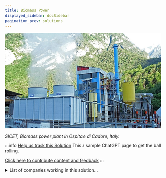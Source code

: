 ```yaml
---
title: Biomass Power
displayed_sidebar: docSidebar
pagination_prev: solutions
---
```


![Cover Image](../static/img/biomass-power-plant.jpg)

_SICET, Biomass power plant in Ospitale di Cadore, Italy._

:::info [Help us track this Solution](contribute)
This a sample ChatGPT page to get the ball rolling.

[Click here to contribute content and feedback](contribute)
:::

<details>
        <summary>List of companies working in this solution...</summary>
         <em>Note: this is an experimental feature. Accuracy not guaranteed</em>
        <div>
            <ul>
             
                <li><a href="https://leafresources.com.au">Leaf Resources</a></li>
            
                <li><a href="https://sunfire.de">Sunfire</a></li>
            
                <li><a href="https://solarfoods.fi">Solar Foods</a></li>
            
            </ul>
        </div>
        </details>


:::company job openings
  #### [View open jobs in this Solution](https://climatebase.org/jobs?l=&q=&drawdown_solutions=Biomass+Power)
:::

## Overview

Significant strides have been made in **developing biomass power** over the last decade to combat climate change. Innovations include technologies like **pyrolysis**, **gasification**, **anaerobic digestion**, **combustion**, and **pyrolysis-combustion**, all contributing to the reduction of greenhouse gas emissions. Leading in this field are organizations such as the **US Department of Energy**, the **US Environmental Protection Agency**, and the **International Renewable Energy Agency**.

## Progress Made

- Development of breakthrough technologies like **cellulosic ethanol** and **algae-based biofuels**.
- **Interface, Inc.** and **Novozymes**: Pioneers in scalable biomass power solutions.

## Lessons Learned

1. **Sustainable biomass sources are crucial** to prevent releasing more carbon dioxide than sequestration.
2. Emphasize **efficient conversion technologies** to minimize carbon emissions.
3. **Consider full life cycle** to accurately assess environmental impact.

**Biomass Thermal Energy Council** and **Biomass Power Association** advocate sustainable sources and efficient technologies.

## Challenges Ahead

- **Higher cost** compared to traditional fossil fuels.
- **Limited infrastructure** for biomass power.
- Need for **further research** to enhance biomass power efficiency.

Leading contributors in biomass power development include:

1. **Green Mountain Power**
2. **Enviva**
3. **Poet**
4. **Abengoa**

Lessons learned:

1. **Cost-effective biomass power** plant development is possible.
2. **Rapid infrastructure setup** is feasible.
3. Biomass power efficiency can be boosted through **research and development**.

## Best Path Forward

Continued advancement of **Biomass Power** to counteract climate change requires:

1. **Ongoing research and development** for scalable technology.
2. Collaboration with experienced entities in the field.
3. Ensuring **affordability** of the technology.

Leading entities in this endeavor include **Green Mountain Power**, **Enviva**, **Poet**, and **Abengoa**.